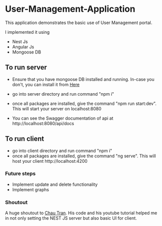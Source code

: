 # User-Management-Application

This application demonstrates the basic use of User Management portal. 

I implemented it using 

* Nest Js
* Angular Js
* Mongoose DB


## To run server

* Ensure that you have mongoose DB installed and running. In-case you don't, you can install it from [Here ](https://docs.mongodb.com/manual/tutorial/install-mongodb-on-windows/)

* go into server directory and run command "npm i"
* once all packages are installed, give the command "npm run start:dev". This will start your server on localhost:8080
* You can see the Swagger documentation of api at http://localhost:8080/api/docs 

## To run client

* go into client directory and run command "npm i"
* once all packages are installed, give the command "ng serve". This will host your client http://localhost:4200



### Future steps
* Implement update and delete functionality
* Implement graphs 



### Shoutout
A huge shoutout to [Chau Tran](https://github.com/nartc/nest-mean). His code and his youtube tutorial helped me in not only setting the NEST JS server but also basic UI for client. 
